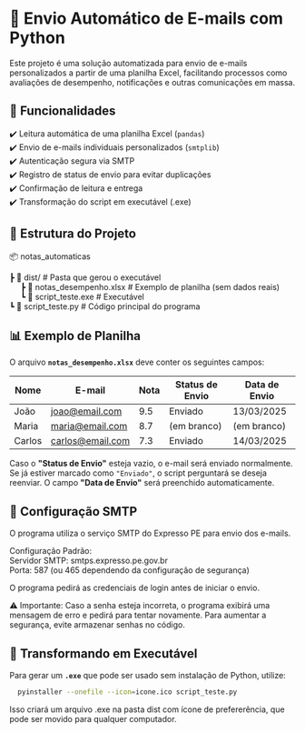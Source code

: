 # 📧 Envio Automático de E-mails com Python  

Este projeto é uma solução automatizada para envio de e-mails personalizados a partir de uma planilha Excel, facilitando processos como avaliações de desempenho, notificações e outras comunicações em massa.  

## 🚀 Funcionalidades  

✔️ Leitura automática de uma planilha Excel (`pandas`)  
✔️ Envio de e-mails individuais personalizados (`smtplib`)  
✔️ Autenticação segura via SMTP  
✔️ Registro de status de envio para evitar duplicações  
✔️ Confirmação de leitura e entrega  
✔️ Transformação do script em executável (.exe)  

## 📂 Estrutura do Projeto  
  
📦 notas_automaticas

 ┣ 📂 dist/ # Pasta que gerou o executável<br>
 &nbsp;&nbsp;&nbsp;&nbsp;&nbsp;┣ 📜 notas_desempenho.xlsx     # Exemplo de planilha (sem dados reais)<br>
 &nbsp;&nbsp;&nbsp;&nbsp;&nbsp;┗ 📜 script_teste.exe          # Executável<br>
 ┗ 📜 script_teste.py            # Código principal do programa<br> 


## 📊 Exemplo de Planilha  

O arquivo **`notas_desempenho.xlsx`** deve conter os seguintes campos:  

| Nome      | E-mail                | Nota  | Status de Envio | Data de Envio |
|-----------|-----------------------|------|----------------|---------------|
| João      | joao@email.com        | 9.5  | Enviado        | 13/03/2025    |
| Maria     | maria@email.com       | 8.7  | (em branco)    | (em branco)   |
| Carlos    | carlos@email.com      | 7.3  | Enviado        | 14/03/2025    |

Caso o **"Status de Envio"** esteja vazio, o e-mail será enviado normalmente. Se já estiver marcado como `"Enviado"`, o script perguntará se deseja reenviar. O campo **"Data de Envio"** será preenchido automaticamente.  

## 📧 Configuração SMTP
O programa utiliza o serviço SMTP do Expresso PE para envio dos e-mails.

Configuração Padrão: <br>
Servidor SMTP: smtps.expresso.pe.gov.br<br>
Porta: 587 (ou 465 dependendo da configuração de segurança)

O programa pedirá as credenciais de login antes de iniciar o envio.

⚠ Importante:
Caso a senha esteja incorreta, o programa exibirá uma mensagem de erro e pedirá para tentar novamente. Para aumentar a segurança, evite armazenar senhas no código.

## 🔄 Transformando em Executável
Para gerar um **`.exe`** que pode ser usado sem instalação de Python, utilize:

```bash
  pyinstaller --onefile --icon=icone.ico script_teste.py
```

Isso criará um arquivo .exe na pasta dist com ícone de prefererência, que pode ser movido para qualquer computador.
